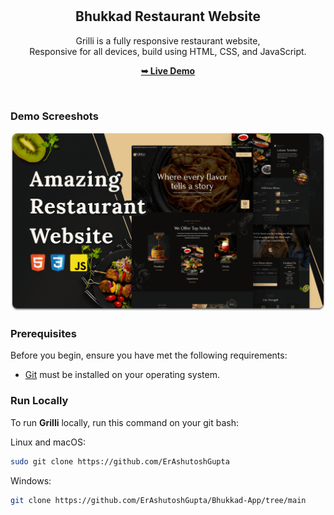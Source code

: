 <div align="center">
  


  <br />
  <br />

  <h2 align="center">Bhukkad Restaurant Website</h2>

  Grilli is a fully responsive restaurant website, <br />Responsive for all devices, build using HTML, CSS, and JavaScript.

  <a href="https://bhukkad-app.netlify.app/"><strong>➥ Live Demo</strong></a>

</div>

<br />

### Demo Screeshots

![Grilli Desktop Demo](./readme-images/desktop.png "Desktop Demo")

### Prerequisites

Before you begin, ensure you have met the following requirements:

* [Git](https://git-scm.com/downloads "Download Git") must be installed on your operating system.

### Run Locally

To run **Grilli** locally, run this command on your git bash:

Linux and macOS:

```bash
sudo git clone https://github.com/ErAshutoshGupta
```

Windows:

```bash
git clone https://github.com/ErAshutoshGupta/Bhukkad-App/tree/main
```


